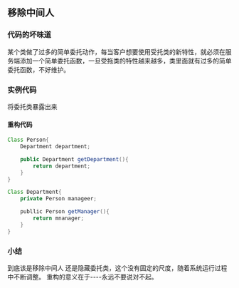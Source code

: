 ## 移除中间人

### 代码的坏味道
某个类做了过多的简单委托动作，每当客户想要使用受托类的新特性，就必须在服务端添加一个简单委托函数，一旦受拖类的特性越来越多，类里面就有过多的简单委托函数，不好维护。

### 实例代码

将委托类暴露出来
#### 重构代码
```java
Class Person{
    Department department;

    public Department getDepartment(){
        return department;
    }
}

Class Department{
    private Person manageer;

    publlic Person getManager(){
        return mnanager;
    }
}
```

### 小结
到底该是移除中间人 还是隐藏委托类，这个没有固定的尺度，随着系统运行过程中不断调整。
重构的意义在于----永远不要说对不起。
